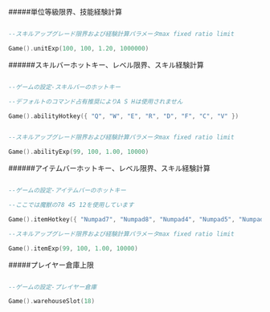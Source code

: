 #####単位等級限界、技能経験計算

```lua

--スキルアップグレード限界および経験計算パラメータmax fixed ratio limit

Game().unitExp(100, 100, 1.20, 1000000)

```

######スキルバーホットキー、レベル限界、スキル経験計算

```lua

--ゲームの設定-スキルバーのホットキー

--デフォルトのコマンド占有推奨によりA S Hは使用されません

Game().abilityHotkey({ "Q", "W", "E", "R", "D", "F", "C", "V" })


--スキルアップグレード限界および経験計算パラメータmax fixed ratio limit

Game().abilityExp(99, 100, 1.00, 10000)

```

######アイテムバーホットキー、レベル限界、スキル経験計算

```lua

--ゲームの設定-アイテムバーのホットキー

--ここでは魔獣の78 45 12を使用しています

Game().itemHotkey({ "Numpad7", "Numpad8", "Numpad4", "Numpad5", "Numpad1", "Numpad2" })

--スキルアップグレード限界および経験計算パラメータmax fixed ratio limit

Game().itemExp(99, 100, 1.00, 10000)

```

#####プレイヤー倉庫上限

```lua

--ゲームの設定-プレイヤー倉庫

Game().warehouseSlot(18)
```
